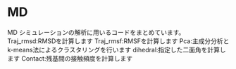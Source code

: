 # MD
MD シミュレーションの解析に用いるコードをまとめています。
Traj_rmsd:RMSDを計算します
Traj_rmsf:RMSFを計算します
Pca:主成分分析とk-means法によるクラスタリングを行います
dihedral:指定した二面角を計算します
Contact:残基間の接触頻度を計算します

